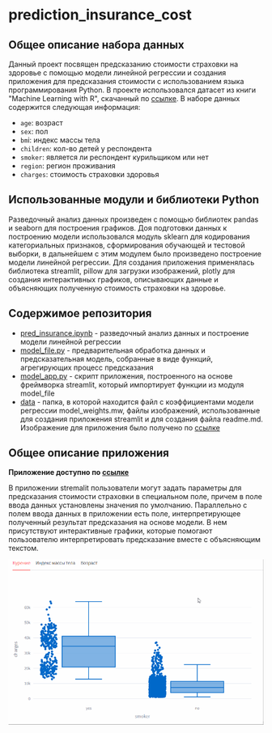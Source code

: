 # prediction_insurance_cost

## Общее описание набора данных

Данный проект посвящен предсказанию стоимости страховки на здоровье с помощью модели линейной регрессии и создания приложения для предсказания стоимости с использованием языка программирования Python. В проекте использовался датасет из книги "Machine Learning with R", скачанный по [ссылке](https://github.com/stedy/Machine-Learning-with-R-datasets/blob/master/insurance.csv). В наборе данных содержится следующая информация:

- `age`: возраст
- `sex`: пол
- `bm`i: индекс массы тела
- `children`: кол-во детей у респондента
- `smoker`: является ли респондент курильщиком или нет
- `region`: регион проживания
- `charges`: стоимость страховки здоровья

## Использованные модули и библиотеки Python

Разведочный анализ данных произведен с помощью библиотек pandas и seaborn для построения графиков. Доя подготовки данных к построению модели использовался модуль sklearn для кодирования категориальных признаков, сформирования обучающей и тестовой выборки, в дальнейшем с этим модулем было произведено построение модели линейной регрессии. Для создания приложения применялась библиотека streamlit, pillow для загрузки изображений, plotly для создания интерактивных графиков, описывающих данные и объясняющих полученную стоимость страховки на здоровье.

## Содержимое репозитория

- [pred_insurance.ipynb](https://github.com/yana-b27/prediction_insurance_cost/blob/main/eda_and_prediction_model/pred_insurance.ipynb) - разведочный анализ данных и построение модели линейной регрессии
- [model_file.py](https://github.com/yana-b27/prediction_insurance_cost/blob/main/model_file.py) - предварительная обработка данных и предсказательная модель, собранные в виде функций, агрегирующих процесс предсказания
- [model_app.py](https://github.com/yana-b27/prediction_insurance_cost/blob/main/model_app.py) - скрипт приложения, построенного на основе фреймворка streamlit, который импортирует функции из модуля model_file
- [data](https://github.com/yana-b27/prediction_insurance_cost/tree/main/data) - папка, в которой находится файл с коэффициентами модели регрессии model_weights.mw, файлы изображений, использованные для создания приложения streamlit и для создания файла readme.md. Изображение для приложения было получено по [ссылке](https://unsplash.com/photos/KltoLK6Mk-g)

## Общее описание приложения

**Приложение доступно по [ссылке](https://prediction-insurance-cost.streamlit.app/)**

В приложении stremalit пользователи могут задать параметры для предсказания стоимости страховки в специальном поле, причем в поле ввода данных установлены значения по умолчанию. Параллельно с полем ввода данных в приложении есть поле, интерпретирующее полученный результат предсказания на основе модели. В нем присутствуют интерактивные графики, которые помогают пользователю интерпретировать предсказание вместе с объясняющим текстом.

![Интерактивные графики в приложении streamlit](https://github.com/yana-b27/prediction_insurance_cost/blob/main/data/pred_cost_graphs.gif)
